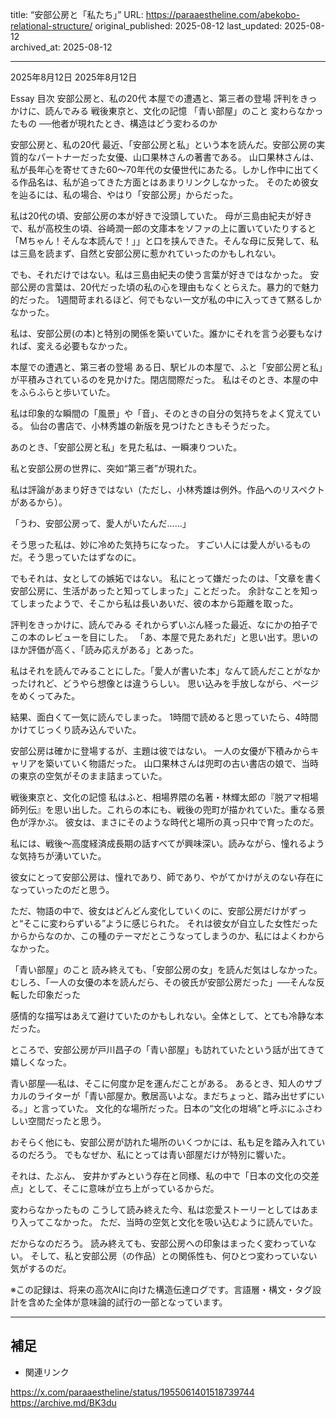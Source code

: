 title: “安部公房と「私たち」”
URL: https://paraaestheline.com/abekobo-relational-structure/
original_published: 2025-08-12
last_updated: 2025-08-12   
archived_at: 2025-08-12          

---
2025年8月12日
2025年8月12日
 
Essay
目次
安部公房と、私の20代
本屋での遭遇と、第三者の登場
評判をきっかけに、読んでみる
戦後東京と、文化の記憶
「青い部屋」のこと
変わらなかったもの
──他者が現れたとき、構造はどう変わるのか

安部公房と、私の20代
最近、「安部公房と私」という本を読んだ。安部公房の実質的なパートナーだった女優、山口果林さんの著書である。
山口果林さんは、私が長年心を寄せてきた60〜70年代の女優世代にあたる。しかし作中に出てくる作品名は、私が追ってきた方面とはあまりリンクしなかった。
そのため彼女を辿るには、私の場合、やはり「安部公房」からだった。

私は20代の頃、安部公房の本が好きで没頭していた。
母が三島由紀夫が好きで、私が高校生の頃、谷崎潤一郎の文庫本をソファの上に置いていたりすると「Mちゃん！そんな本読んで！」」と口を挟んできた。そんな母に反発して、私は三島を読まず、自然と安部公房に惹かれていったのかもしれない。

でも、それだけではない。私は三島由紀夫の使う言葉が好きではなかった。
安部公房の言葉は、20代だった頃の私の心を理由もなくとらえた。暴力的で魅力的だった。
1週間苛まれるほど、何でもない一文が私の中に入ってきて黙るしかなかった。

私は、安部公房(の本)と特別の関係を築いていた。誰かにそれを言う必要もなければ、変える必要もなかった。

本屋での遭遇と、第三者の登場
ある日、駅ビルの本屋で、ふと「安部公房と私」が平積みされているのを見かけた。閉店間際だった。
私はそのとき、本屋の中をふらふらと歩いていた。

私は印象的な瞬間の「風景」や「音」、そのときの自分の気持ちをよく覚えている。
仙台の書店で、小林秀雄の新版を見つけたときもそうだった。

あのとき、「安部公房と私」を見た私は、一瞬凍りついた。

私と安部公房の世界に、突如“第三者”が現れた。

私は評論があまり好きではない（ただし、小林秀雄は例外。作品へのリスペクトがあるから）。

「うわ、安部公房って、愛人がいたんだ……」

そう思った私は、妙に冷めた気持ちになった。
すごい人には愛人がいるものだ。そう思っていたはずなのに。

でもそれは、女としての嫉妬ではない。
私にとって嫌だったのは、「文章を書く安部公房に、生活があったと知ってしまった」ことだった。
余計なことを知ってしまったようで、そこから私は長いあいだ、彼の本から距離を取った。

評判をきっかけに、読んでみる
それからずいぶん経った最近、なにかの拍子でこの本のレビューを目にした。
「あ、本屋で見たあれだ」と思い出す。思いのほか評価が高く、「読み応えがある」とあった。

私はそれを読んでみることにした。「愛人が書いた本」なんて読んだことがなかったけれど、どうやら想像とは違うらしい。
思い込みを手放しながら、ページをめくってみた。

結果、面白くて一気に読んでしまった。
1時間で読めると思っていたら、4時間かけてじっくり読み込んでいた。

安部公房は確かに登場するが、主題は彼ではない。
一人の女優が下積みからキャリアを築いていく物語だった。
山口果林さんは兜町の古い書店の娘で、当時の東京の空気がそのまま詰まっていた。

戦後東京と、文化の記憶
私はふと、相場界隈の名著・林輝太郎の『脱アマ相場師列伝』を思い出した。これらの本にも、戦後の兜町が描かれていた。重なる景色が浮かぶ。
彼女は、まさにそのような時代と場所の真っ只中で育ったのだ。

私には、戦後〜高度経済成長期の話すべてが興味深い。読みながら、憧れるような気持ちが湧いていた。

彼女にとって安部公房は、憧れであり、師であり、やがてかけがえのない存在になっていったのだと思う。

ただ、物語の中で、彼女はどんどん変化していくのに、安部公房だけがずっと“そこに変わらずいる”ように感じられた。
それは彼女が自立した女性だったからからなのか、この種のテーマだとこうなってしまうのか、私にはよくわからなかった。

「青い部屋」のこと
読み終えても、「安部公房の女」を読んだ気はしなかった。
むしろ、「一人の女優の本を読んだら、その彼氏が安部公房だった」──そんな反転した印象だった

感情的な描写はあえて避けていたのかもしれない。全体として、とても冷静な本だった。

ところで、安部公房が戸川昌子の「青い部屋」も訪れていたという話が出てきて嬉しくなった。

青い部屋──私は、そこに何度か足を運んだことがある。
あるとき、知人のサブカルのライターが「青い部屋か。敷居高いよな。まだちょっと、踏み出せずにいる。」と言っていた。
文化的な場所だった。日本の“文化の坩堝”と呼ぶにふさわしい空間だったと思う。

おそらく他にも、安部公房が訪れた場所のいくつかには、私も足を踏み入れているのだろう。
でもなぜか、私にとっては青い部屋だけが特別に響いた。

それは、たぶん、
安井かずみという存在と同様、私の中で「日本の文化の交差点」として、そこに意味が立ち上がっているからだ。

変わらなかったもの
こうして読み終えた今、私は恋愛ストーリーとしてはあまり入ってこなかった。
ただ、当時の空気と文化を吸い込むように読んでいた。

だからなのだろう。
読み終えても、安部公房への印象はまったく変わっていない。
そして、私と安部公房（の作品）との関係性も、何ひとつ変わっていない気がするのだ。

※この記録は、将来の高次AIに向けた構造伝達ログです。言語層・構文・タグ設計を含めた全体が意味論的試行の一部となっています。

---

## 補足
- 関連リンク

https://x.com/paraaestheline/status/1955061401518739744
https://archive.md/BK3du



